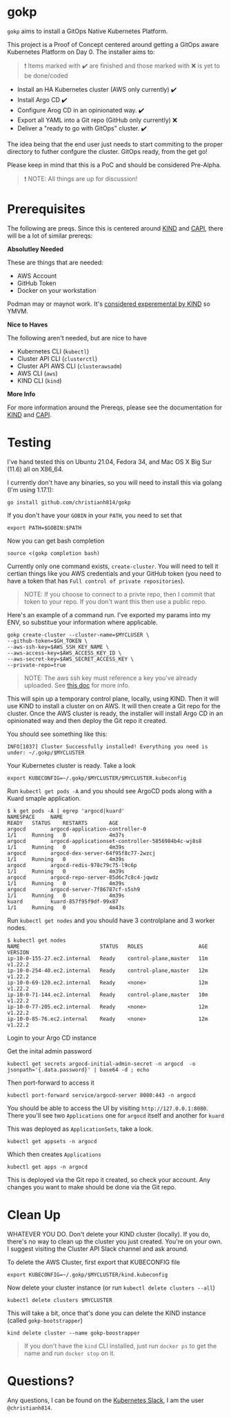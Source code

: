 # gokp
`gokp` aims to install a GitOps Native Kubernetes Platform.

This project is a Proof of Concept centered around getting a GitOps
aware Kubernetes Platform on Day 0. The installer aims to:

>:heavy_exclamation_mark: Items marked with :heavy_check_mark: are finished and those marked with :x: is yet to be done/coded

* Install an HA Kubernetes cluster (AWS only currently) :heavy_check_mark:
* Install Argo CD :heavy_check_mark:
* Configure Arog CD in an opinionated way. :heavy_check_mark:
* Export all YAML into a Git repo (GitHub only currently) :x:
* Deliver a "ready to go with GitOps" cluster. :heavy_check_mark:

The idea being that the end user just needs to start commiting to the
proper directory to futher confgure the cluster. GitOps ready, from the
get go!

Please keep in mind that this is a PoC and should be considered Pre-Alpha.

> :heavy_exclamation_mark: NOTE: All things are up for discussion!

# Prerequisites

The following are preqs. Since this is centered around [KIND](https://kind.sigs.k8s.io/) and [CAPI](https://cluster-api.sigs.k8s.io/), there will be a lot of similar prereqs:

__Absolutley Needed__

These are things that are needed:

* AWS Account
* GitHub Token
* Docker on your workstation

Podman may or maynot work. It's [considered experemental by KIND](https://kind.sigs.k8s.io/docs/user/rootless/#creating-a-kind-cluster-with-rootless-podman) so YMVM.


__Nice to Haves__

The following aren't needed, but are nice to have

* Kubernetes CLI (`kubectl`)
* Cluster API CLI (`clusterctl`)
* Cluster API AWS CLI (`clusterawsadm`)
* AWS CLI (`aws`)
* KIND CLI (`kind`)

__More Info__

For more information around the Prereqs, please see the documentation for [KIND](https://kind.sigs.k8s.io/) and [CAPI](https://cluster-api.sigs.k8s.io/).

# Testing

I've hand tested this on Ubuntu 21.04, Fedora 34, and Mac OS X Big Sur (11.6) all on X86_64.

I currently don't have any binaries, so you will need to install this via golang (I'm using 1.17.1):

```shell
go install github.com/christianh814/gokp
```

If you don't have your `GOBIN` in your `PATH`, you need to set that

```shell
export PATH=$GOBIN:$PATH
```

Now you can get bash completion

```shell
source <(gokp completion bash)
```

Currently only one command exists, `create-cluster`. You will need to
tell it certian things like you AWS credentials and your GitHub token (you
need to have a token that has `Full control of private repositories`).

> NOTE: If you choose to connect to a privte repo, then I commit that
> token to your repo. If you don't want this then use a public repo.

Here's an example of a command run. I've exported my params into my ENV, so substitue your information where applicable.

```shell
gokp create-cluster --cluster-name=$MYCLUSER \
--github-token=$GH_TOKEN \
--aws-ssh-key=$AWS_SSH_KEY_NAME \
--aws-access-key=$AWS_ACCESS_KEY_ID \
--aws-secret-key=$AWS_SECRET_ACCESS_KEY \
--private-repo=true
```

> NOTE: The aws ssh key must reference a key you've already uploaded. See [this doc](https://awscli.amazonaws.com/v2/documentation/api/latest/reference/ec2/import-key-pair.html) for more info.

This will spin up a temporary control plane, locally, using KIND. Then it will use KIND to install a cluster on on AWS. It will then create a Git repo for the cluster. Once the AWS cluster is ready, the installer will install Argo CD in an opinionated way and then deploy the Git repo it created.

You should see something like this:

```shell
INFO[1037] Cluster Successfully installed! Everything you need is under: ~/.gokp/$MYCLUSTER
```

Your Kubernetes cluster is ready. Take a look 

```shell
export KUBECONFIG=~/.gokp/$MYCLUSTER/$MYCLUSTER.kubeconfig
```

Run `kubectl get pods -A` and you should see ArgoCD pods along with a Kuard smaple application.

```
$ k get pods -A | egrep 'argocd|kuard'
NAMESPACE     NAME                                                  READY   STATUS    RESTARTS       AGE
argocd        argocd-application-controller-0                       1/1     Running   0              4m37s
argocd        argocd-applicationset-controller-5856984b4c-wj8s8     1/1     Running   0              4m39s
argocd        argocd-dex-server-64f95f8c77-2wzcj                    1/1     Running   0              4m39s
argocd        argocd-redis-978c79c75-l9c6p                          1/1     Running   0              4m39s
argocd        argocd-repo-server-85d6c7c8c4-jqwdz                   1/1     Running   0              4m39s
argocd        argocd-server-7f86787cf-s5sh9                         1/1     Running   0              4m39s
kuard         kuard-857f95f9df-99x87                                1/1     Running   0              4m43s
```

Run `kubectl get nodes` and you should have 3 controlplane and 3 worker nodes.

```
$ kubectl get nodes
NAME                          STATUS   ROLES                  AGE   VERSION
ip-10-0-155-27.ec2.internal   Ready    control-plane,master   11m   v1.22.2
ip-10-0-254-40.ec2.internal   Ready    control-plane,master   12m   v1.22.2
ip-10-0-69-120.ec2.internal   Ready    <none>                 12m   v1.22.2
ip-10-0-71-144.ec2.internal   Ready    control-plane,master   10m   v1.22.2
ip-10-0-77-205.ec2.internal   Ready    <none>                 12m   v1.22.2
ip-10-0-85-76.ec2.internal    Ready    <none>                 12m   v1.22.2
```

Login to your Argo CD instance

Get the inital admin password

```shell
kubectl get secrets argocd-initial-admin-secret -n argocd  -o jsonpath='{.data.password}' | base64 -d ; echo
```

Then port-forward to access it

```shell
kubectl port-forward service/argocd-server 8080:443 -n argocd
```

You should be able to access the UI by visiting `http://127.0.0.1:8080`. There you'll see two `Applications` one for `argocd` itself and another for `kuard`

This was deployed as `ApplicationSets`, take a look.

```shell
kubectl get appsets -n argocd
```

Which then creates `Applications`

```shell
kubectl get apps -n argocd
```

This is deployed via the Git repo it created, so check your account. Any changes you want to make should be done via the Git repo.

# Clean Up

WHATEVER YOU DO. Don't delete your KIND cluster (locally). If you do, there's no way to clean up the cluster you just created. You're on your own. I suggest visiting the Cluster API Slack channel and ask around.

To delete the AWS Cluster, first export that KUBECONFIG file

```shell
export KUBECONFIG=~/.gokp/$MYCLUSTER/kind.kubeconfig
```

Now delete your cluster instance (or run `kubectl delete clusters --all`)

```shell
kubectl delete clusters $MYCLUSTER
```

This will take a bit, once that's done you can delete the KIND instance (called `gokp-bootstrapper`)

```shell
kind delete cluster --name gokp-boostrapper
```

> If you don't have the `kind` CLI installed, just run `docker ps` to get the name and run `docker stop` on it.

# Questions?

Any questions, I can be found on the [Kubernetes Slack](https://slack.k8s.io/), I am the user `@christianh814`.
